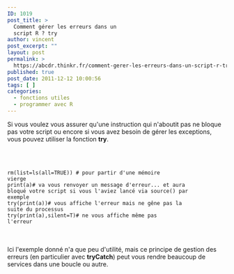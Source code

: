 ```yaml
---
ID: 1019
post_title: >
  Comment gérer les erreurs dans un
  script R ? try
author: vincent
post_excerpt: ""
layout: post
permalink: >
  https://abcdr.thinkr.fr/comment-gerer-les-erreurs-dans-un-script-r-try/
published: true
post_date: 2011-12-12 10:00:56
tags: [ ]
categories:
  - fonctions utiles
  - programmer avec R
---
```

Si vous voulez vous assurer qu'une instruction qui n'aboutit pas ne bloque pas votre script ou encore si vous avez besoin de gérer les exceptions, vous pouvez utiliser la fonction <strong>try</strong>.<br /><br /><br /> <pre><code><br />rm(list=ls(all=TRUE)) # pour partir d'une mémoire vierge<br />print(a)# va vous renvoyer un message d'erreur... et aura bloqué votre script si vous l'aviez lancé via source() par exemple<br />try(print(a))# vous affiche l'erreur mais ne gêne pas la suite du processus<br />try(print(a),silent=T)# ne vous affiche même pas l'erreur<br /></code></pre> <br /><br />Ici l'exemple donné n'a que peu d'utilité, mais ce principe de gestion des erreurs (en particulier avec <strong>tryCatch</strong>) peut vous rendre beaucoup de services dans une boucle ou autre.<br /><br /><br />